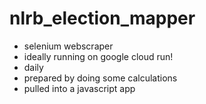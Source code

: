 # nlrb_election_mapper

- selenium webscraper
- ideally running on google cloud run!
- daily
- prepared by doing some calculations
- pulled into a javascript app
